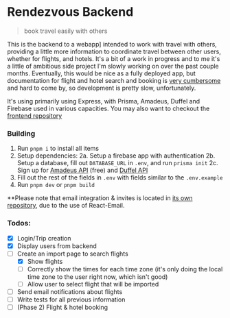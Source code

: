 # Rendezvous Backend

> book travel easily with others

This is the backend to a webapp] intended to work with travel with others, providing a little more information to coordinate travel between other users, whether for flights, and hotels. It's a bit of a work in progress and to me it's a little of ambitious side project I'm slowly working on over the past couple months. Eventually, this would be nice as a fully deployed app, but documentation for flight and hotel search and booking is [very cumbersome](https://amadeus4dev.github.io/developer-guides/resources/flights/#search-by-radius) and hard to come by, so development is pretty slow, unfortunately.

It's using primarily using Express, with Prisma, Amadeus, Duffel and Firebase used in various capacities. You may also want to checkout the [frontend repository](https://github.com/specificlanguage/Rendezvous)

### Building

1. Run `pnpm i` to install all items
2. Setup dependencies:
  2a. Setup a firebase app with authentication
  2b. Setup a database, fill out `DATABASE_URL` in `.env`, and run `prisma init`
  2c. Sign up for [Amadeus API](https://developers.amadeus.com/get-started/get-started-with-self-service-apis-335) (free) and [Duffel API](https://duffel.com/)
3. Fill out the rest of the fields in `.env` with fields similar to the `.env.example`
4. Run `pnpm dev` or `pnpm build`

**Please note that email integration & invites is located in [its own repository](https://github.com/specificlanguage/rendezvous-email-service), due to the use of React-Email.

### Todos:

- [x] Login/Trip creation
- [x] Display users from backend
- [ ] Create an import page to search flights
    - [x] Show flights
    - [ ] Correctly show the times for each time zone (it's only doing the local time zone to the user right now, which isn't good)
    - [ ] Allow user to select flight that will be imported
- [ ] Send email notifications about flights
- [ ] Write tests for all previous information
- [ ] (Phase 2) Flight & hotel booking
